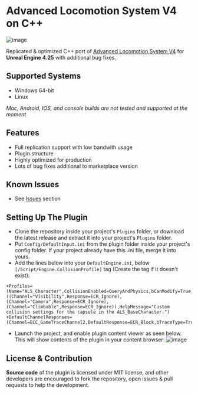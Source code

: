 # Advanced Locomotion System V4 on C++
![image](https://github.com/dyanikoglu/ALSV4_CPP/raw/main/Resources/Readme_Content_2.gif)

Replicated & optimized C++ port of [Advanced Locomotion System V4](https://www.unrealengine.com/marketplace/en-US/product/advanced-locomotion-system-v1) for **Unreal Engine 4.25** with additional bug fixes.

## Supported Systems
- Windows 64-bit
- Linux

*Mac, Android, IOS, and console builds are not tested and supported at the moment*

## Features
- Full replication support with low bandwith usage
- Plugin structure
- Highly optimized for production
- Lots of bug fixes additional to marketplace version

## Known Issues
- See [Issues](https://github.com/dyanikoglu/ALSV4_CPP/issues) section

## Setting Up The Plugin
- Clone the repository inside your project's `Plugins` folder, or download the latest release and extract it into your project's `Plugins` folder.
- Put `Config/DefaultInput.ini` from the plugin folder inside your project's config folder. If your project already have this .ini file, merge it into yours.
- Add the lines below into your `DefaultEngine.ini`, below `[/Script/Engine.CollisionProfile]` tag (Create the tag if it doesn't exist):
```
+Profiles=(Name="ALS_Character",CollisionEnabled=QueryAndPhysics,bCanModify=True,ObjectTypeName="Pawn",CustomResponses=((Channel="Visibility",Response=ECR_Ignore),(Channel="Camera",Response=ECR_Ignore),(Channel="Climbable",Response=ECR_Ignore)),HelpMessage="Custom collision settings for the capsule in the ALS_BaseCharacter.")
+DefaultChannelResponses=(Channel=ECC_GameTraceChannel2,DefaultResponse=ECR_Block,bTraceType=True,bStaticObject=False,Name="Climbable")
```
- Launch the project, and enable plugin content viewer as seen below. This will show contents of the plugin in your content browser:
![image](https://github.com/dyanikoglu/ALSV4_CPP/raw/main/Resources/Readme_Content_1.png)

## License & Contribution
**Source code** of the plugin is licensed under MIT license, and other developers are encouraged to fork the repository, open issues & pull requests to help the development.
